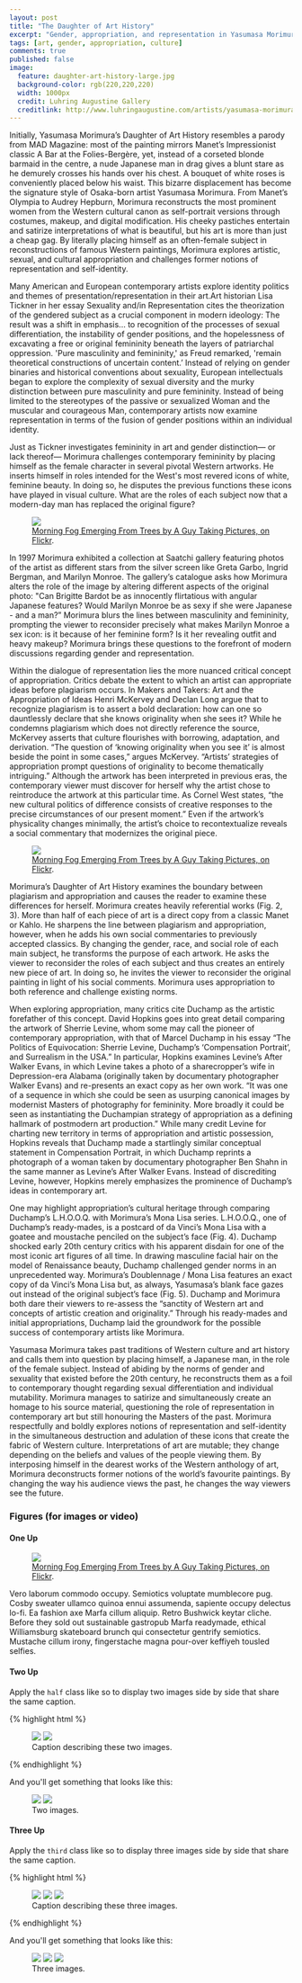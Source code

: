 ```yaml
---
layout: post
title: "The Daughter of Art History"
excerpt: "Gender, appropriation, and representation in Yasumasa Morimura's art."
tags: [art, gender, appropriation, culture]
comments: true
published: false
image:
  feature: daughter-art-history-large.jpg
  background-color: rgb(220,220,220)
  width: 1000px
  credit: Luhring Augustine Gallery
  creditlink: http://www.luhringaugustine.com/artists/yasumasa-morimura/
---
```


Initially, Yasumasa Morimura’s Daughter of Art History resembles a parody from MAD Magazine: most of the painting mirrors Manet’s Impressionist classic A Bar at the Folies-Bergère, yet, instead of a corseted blonde barmaid in the centre, a nude Japanese man in drag gives a blunt stare as he demurely crosses his hands over his chest. A bouquet of white roses is conveniently placed below his waist. This bizarre displacement has become the signature style of Osaka-born artist Yasumasa Morimura. From Manet’s Olympia to Audrey Hepburn, Morimura reconstructs the most prominent women from the Western cultural canon as self-portrait versions through costumes, makeup, and digital modification. His cheeky pastiches entertain and satirize interpretations of what is beautiful, but his art is more than just a cheap gag. By literally placing himself as an often-female subject in reconstructions of famous Western paintings, Morimura explores artistic, sexual, and cultural appropriation and challenges former notions of representation and self-identity.

Many American and European contemporary artists explore identity politics and themes of presentation/representation in their art.Art historian Lisa Tickner in her essay Sexuality and/in Representation cites the theorization of the gendered subject as a crucial component in modern ideology:
The result was a shift in emphasis... to recognition of the processes of sexual differentiation, the instability of gender positions, and the hopelessness of excavating a free or original femininity beneath the layers of patriarchal oppression. 'Pure masculinity and femininity,' as Freud remarked, 'remain theoretical constructions of uncertain content.’
Instead of relying on gender binaries and historical conventions about sexuality, European intellectuals began to explore the complexity of sexual diversity and the murky distinction between pure masculinity and pure femininity. Instead of being limited to the stereotypes of the passive or sexualized Woman and the muscular and courageous Man, contemporary artists now examine representation in terms of the fusion of gender positions within an individual identity.

Just as Tickner investigates femininity in art and gender distinction— or lack thereof— Morimura challenges contemporary femininity by placing himself as the female character in several pivotal Western artworks. He inserts himself in roles intended for the West's most revered icons of white, feminine beauty. In doing so, he disputes the previous functions these icons have played in visual culture. What are the roles of each subject now that a modern-day man has replaced the original figure?

<figure>
	<a href="http://farm9.staticflickr.com/8426/7758832526_cc8f681e48_b.jpg"><img src="http://farm9.staticflickr.com/8426/7758832526_cc8f681e48_c.jpg"></a>
	<figcaption><a href="http://www.flickr.com/photos/80901381@N04/7758832526/" title="Morning Fog Emerging From Trees by A Guy Taking Pictures, on Flickr">Morning Fog Emerging From Trees by A Guy Taking Pictures, on Flickr</a>.</figcaption>
</figure>

In 1997 Morimura exhibited a collection at Saatchi gallery featuring photos of the artist as different stars from the silver screen like Greta Garbo, Ingrid Bergman, and Marilyn Monroe. The gallery’s catalogue asks how Morimura alters the role of the image by altering different aspects of the original photo: "Can Brigitte Bardot be as innocently flirtatious with angular Japanese features? Would Marilyn Monroe be as sexy if she were Japanese - and a man?” Morimura blurs the lines between masculinity and femininity, prompting the viewer to reconsider precisely what makes Marilyn Monroe a sex icon: is it because of her feminine form? Is it her revealing outfit and heavy makeup? Morimura brings these questions to the forefront of modern discussions regarding gender and representation.

Within the dialogue of representation lies the more nuanced critical concept of appropriation. Critics debate the extent to which an artist can appropriate ideas before plagiarism occurs. In Makers and Takers: Art and the Appropriation of Ideas Henri McKervey and Declan Long argue that to recognize plagiarism is to assert a bold declaration: how can one so dauntlessly declare that she knows originality when she sees it? While he condemns plagiarism which does not directly reference the source, McKervey asserts that culture flourishes with borrowing, adaptation, and derivation. “The question of ‘knowing originality when you see it’ is almost beside the point in some cases,” argues McKervey. “Artists’ strategies of appropriation prompt questions of originality to become thematically intriguing.” Although the artwork has been interpreted in previous eras, the contemporary viewer must discover for herself why the artist chose to reintroduce the artwork at this particular time. As Cornel West states, “the new cultural politics of difference consists of creative responses to the precise circumstances of our present moment.”  Even if the artwork’s physicality changes minimally, the artist’s choice to recontextualize reveals a social commentary that modernizes the original piece.

<figure>
	<a href="http://farm9.staticflickr.com/8426/7758832526_cc8f681e48_b.jpg"><img src="http://farm9.staticflickr.com/8426/7758832526_cc8f681e48_c.jpg"></a>
	<figcaption><a href="http://www.flickr.com/photos/80901381@N04/7758832526/" title="Morning Fog Emerging From Trees by A Guy Taking Pictures, on Flickr">Morning Fog Emerging From Trees by A Guy Taking Pictures, on Flickr</a>.</figcaption>
</figure>

Morimura’s Daughter of Art History examines the boundary between plagiarism and appropriation and causes the reader to examine these differences for herself. Morimura creates heavily referential works (Fig. 2, 3). More than half of each piece of art is a direct copy from a classic Manet or Kahlo. He sharpens the line between plagiarism and appropriation, however, when he adds his own social commentaries to previously accepted classics. By changing the gender, race, and social role of each main subject, he transforms the purpose of each artwork. He asks the viewer to reconsider the roles of each subject and thus creates an entirely new piece of art. In doing so, he invites the viewer to reconsider the original painting in light of his social comments. Morimura uses appropriation to both reference and challenge existing norms.

When exploring appropriation, many critics cite Duchamp as the artistic forefather of this concept. David Hopkins goes into great detail comparing the artwork of Sherrie Levine, whom some may call the pioneer of contemporary appropriation, with that of Marcel Duchamp in his essay “The Politics of Equivocation: Sherrie Levine, Duchamp’s ‘Compensation Portrait’, and Surrealism in the USA.” In particular, Hopkins examines Levine’s After Walker Evans, in which Levine takes a photo of a sharecropper’s wife in Depression-era Alabama (originally taken by documentary photographer Walker Evans) and re-presents an exact copy as her own work. “It was one of a sequence in which she could be seen as usurping canonical images by modernist Masters of photography for femininity. More broadly it could be seen as instantiating the Duchampian strategy of appropriation as a defining hallmark of postmodern art production.” While many credit Levine for charting new territory in terms of appropriation and artistic possession, Hopkins reveals that Duchamp made a startlingly similar conceptual statement in Compensation Portrait, in which Duchamp reprints a photograph of a woman taken by documentary photographer Ben Shahn in the same manner as Levine’s After Walker Evans. Instead of discrediting Levine, however, Hopkins merely emphasizes the prominence of Duchamp’s ideas in contemporary art.

One may highlight appropriation’s cultural heritage through comparing Duchamp’s L.H.O.O.Q. with Morimura’s Mona Lisa series. L.H.O.O.Q., one of Duchamp’s ready-mades, is a postcard of da Vinci’s Mona Lisa with a goatee and moustache penciled on the subject’s face (Fig. 4). Duchamp shocked early 20th century critics with his apparent disdain for one of the most iconic art figures of all time. In drawing masculine facial hair on the model of Renaissance beauty, Duchamp challenged gender norms in an unprecedented way. Morimura’s Doublennage / Mona Lisa features an exact copy of da Vinci’s Mona Lisa but, as always, Yasumasa’s blank face gazes out instead of the original subject’s face (Fig. 5). Duchamp and Morimura both dare their viewers to re-assess the “sanctity of Western art and concepts of artistic creation and originality.” Through his ready-mades and initial appropriations, Duchamp laid the groundwork for the possible success of contemporary artists like Morimura. 

Yasumasa Morimura takes past traditions of Western culture and art history and calls them into question by placing himself, a Japanese man, in the role of the female subject. Instead of abiding by the norms of gender and sexuality that existed before the 20th century, he reconstructs them as a foil to contemporary thought regarding sexual differentiation and individual mutability. Morimura manages to satirize and simultaneously create an homage to his source material, questioning the role of representation in contemporary art but still honouring the Masters of the past. Morimura respectfully and boldly explores notions of representation and self-identity in the simultaneous destruction and adulation of these icons that create the fabric of Western culture. Interpretations of art are mutable; they change depending on the beliefs and values of the people viewing them. By interposing himself in the dearest works of the Western anthology of art, Morimura deconstructs former notions of the world’s favourite paintings. By changing the way his audience views the past, he changes the way viewers see the future.


### Figures (for images or video)

#### One Up

<figure>
	<a href="http://farm9.staticflickr.com/8426/7758832526_cc8f681e48_b.jpg"><img src="http://farm9.staticflickr.com/8426/7758832526_cc8f681e48_c.jpg"></a>
	<figcaption><a href="http://www.flickr.com/photos/80901381@N04/7758832526/" title="Morning Fog Emerging From Trees by A Guy Taking Pictures, on Flickr">Morning Fog Emerging From Trees by A Guy Taking Pictures, on Flickr</a>.</figcaption>
</figure>

Vero laborum commodo occupy. Semiotics voluptate mumblecore pug. Cosby sweater ullamco quinoa ennui assumenda, sapiente occupy delectus lo-fi. Ea fashion axe Marfa cillum aliquip. Retro Bushwick keytar cliche. Before they sold out sustainable gastropub Marfa readymade, ethical Williamsburg skateboard brunch qui consectetur gentrify semiotics. Mustache cillum irony, fingerstache magna pour-over keffiyeh tousled selfies.

#### Two Up

Apply the `half` class like so to display two images side by side that share the same caption.

{% highlight html %}
<figure class="half">
    <a href="/images/image-filename-1-large.jpg"><img src="/images/image-filename-1.jpg"></a>
    <a href="/images/image-filename-2-large.jpg"><img src="/images/image-filename-2.jpg"></a>
    <figcaption>Caption describing these two images.</figcaption>
</figure>
{% endhighlight %}

And you'll get something that looks like this:

<figure class="half">
	<a href="http://placehold.it/1200x600.JPG"><img src="http://placehold.it/600x300.jpg"></a>
	<a href="http://placehold.it/1200x600.jpeg"><img src="http://placehold.it/600x300.jpg"></a>
	<figcaption>Two images.</figcaption>
</figure>

#### Three Up

Apply the `third` class like so to display three images side by side that share the same caption.

{% highlight html %}
<figure class="third">
	<img src="/images/image-filename-1.jpg">
	<img src="/images/image-filename-2.jpg">
	<img src="/images/image-filename-3.jpg">
	<figcaption>Caption describing these three images.</figcaption>
</figure>
{% endhighlight %}

And you'll get something that looks like this:

<figure class="third">
	<img src="http://placehold.it/600x300.jpg">
	<img src="http://placehold.it/600x300.jpg">
	<img src="http://placehold.it/600x300.jpg">
	<figcaption>Three images.</figcaption>
</figure>